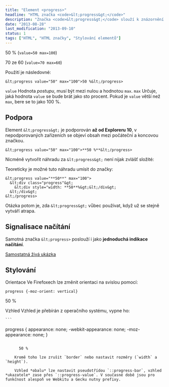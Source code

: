 ```yaml
---
title: "Element <progress>"
headline: "HTML značka <code>&lt;progress&gt;</code>"
description: "Značka <code>&lt;progress&gt;</code> slouží k znázornění <i>postupu</i>. Co nabízí za možnosti?"
date: "2013-08-28"
last_modification: "2013-09-10"
status: 1
tags: ["HTML", "HTML značky", "Stylování elementů"]
---
```


50 % (`value=50 max=100`)

  70 ze 60  (`value=70 max=60`)

Použití je následovné:

```
&lt;progress value="50" max="100">50 %&lt;/progress>
```

  `value`
  Hodnota *postupu*, musí být mezi nulou a hodnotou `max`.
  `max`
  Určuje, jaká hodnota `value` se bude brát jako sto procent. Pokud je `value` větší než `max`, bere se to jako 100 %.

## Podpora

Element `&lt;progress&gt;` je podporován **až od Exploreru 10**, v nepodporovaných zařízeních se objeví obsah mezi počáteční a koncovou značkou.

```
&lt;progress value="50" max="100">**50 %**&lt;/progress>
```

Nicméně vytvořit náhradu za `&lt;progress&gt;` není nijak zvlášť složité:

Teoreticky je možné tuto náhradu umísit do značky:

```
&lt;progress value="**50**" max="100">
  &lt;div class="progress"&gt;
    &lt;div style="width: **50**%&gt;&lt;/div&gt;
  &lt;/div&gt;
&lt;/progress>
```

Otázka potom je, zda `&lt;progress&gt;` vůbec používat, když už se stejně vytváří atrapa.

## Signalisace načítání

Samotná značka `&lt;progress>` poslouží i jako **jednoduchá indikace načítání**.

[Samostatná živá ukázka](http://kod.djpw.cz/wxib)

## Stylování

Orientace
  Ve Firefoxech lze změnit orientaci na svislou pomocí:

```
progress {-moz-orient: vertical}
```

  50 %

  Vzhled
  Vzhled je přebírán z operačního systému, vypne ho:

    ```
progress {
  appearance: none;
  -webkit-appearance: none;
  -moz-appearance: none;
}
```

      50 %

    Kromě toho lze zrušit `border` nebo nastavit rozměry (`width` a `height`).

    Vzhled *obalu* lze nastavit pseudotřídou `::progress-bar`, vzhled *ukazatele* zase přes `::progress-value`. V současné době jsou pro funkčnost alespoň ve Webkitu a Gecku nutny prefixy.